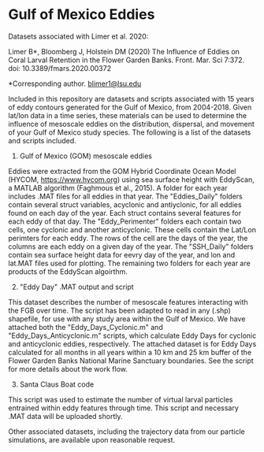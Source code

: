 # Gulf of Mexico Eddies
Datasets associated with Limer et al. 2020:

Limer B*, Bloomberg J, Holstein DM (2020) The Influence of Eddies on Coral Larval Retention in the Flower Garden Banks. Front. Mar. Sci 7:372. doi: 10.3389/fmars.2020.00372

*Corresponding author. blimer1@lsu.edu

Included in this repository are datasets and scripts associated with 15 years of eddy contours generated for the Gulf of Mexico, from 2004-2018. Given lat/lon data in a time series, these materials can be used to determine the influence of mesoscale eddies on the distribution, dispersal, and movement of your Gulf of Mexico study species. The following is a list of the datasets and scripts included.

1) Gulf of Mexico (GOM) mesoscale eddies

Eddies were extracted from the GOM Hybrid Coordinate Ocean Model (HYCOM, https://www.hycom.org) using sea surface height with EddyScan, a MATLAB algorithm (Faghmous et al., 2015). A folder for each year includes .MAT files for all eddies in that year. The "Eddies_Daily" folders contain several struct variables, acyclonic and antiyclonic, for all eddies found on each day of the year. Each struct contains several features for each eddy of that day. The "Eddy_Perimenter" folders each contain two cells, one cyclonic and another anticyclonic. These cells contain the Lat/Lon perimters for each eddy. The rows of the cell are the days of the year, the columns are each eddy on a given day of the year. The "SSH_Daily" folders contain sea surface height data for eevry day of the year, and lon and lat.MAT files used for plotting. The remaining two folders for each year are products of the EddyScan algoirthm.

2) "Eddy Day" .MAT output and script 

This dataset describes the number of mesoscale features interacting with the FGB over time. The script has been adapted to read in any (.shp) shapefile, for use with any study area within the Gulf of Mexico. We have attached both the "Eddy_Days_Cyclonic.m" and "Eddy_Days_Anticyclonic.m" scripts, which calculate Eddy Days for cyclonic and anticyclonic eddies, respectively. The attached dataset is for Eddy Days calculated for all months in all years within a 10 km and 25 km buffer of the Flower Garden Banks National Marine Sanctuary boundaries. See the script for more details about the work flow.

3) Santa Claus Boat code

This script was used to estimate the number of virtual larval particles entrained within eddy features through time. This script and necessary .MAT data will be uploaded shortly.

Other associated datasets, including the trajectory data from our particle simulations, are available upon reasonable request.
